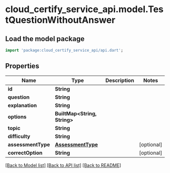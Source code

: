 # cloud_certify_service_api.model.TestQuestionWithoutAnswer

## Load the model package
```dart
import 'package:cloud_certify_service_api/api.dart';
```

## Properties
Name | Type | Description | Notes
------------ | ------------- | ------------- | -------------
**id** | **String** |  | 
**question** | **String** |  | 
**explanation** | **String** |  | 
**options** | **BuiltMap&lt;String, String&gt;** |  | 
**topic** | **String** |  | 
**difficulty** | **String** |  | 
**assessmentType** | [**AssessmentType**](AssessmentType.md) |  | [optional] 
**correctOption** | **String** |  | [optional] 

[[Back to Model list]](../README.md#documentation-for-models) [[Back to API list]](../README.md#documentation-for-api-endpoints) [[Back to README]](../README.md)



